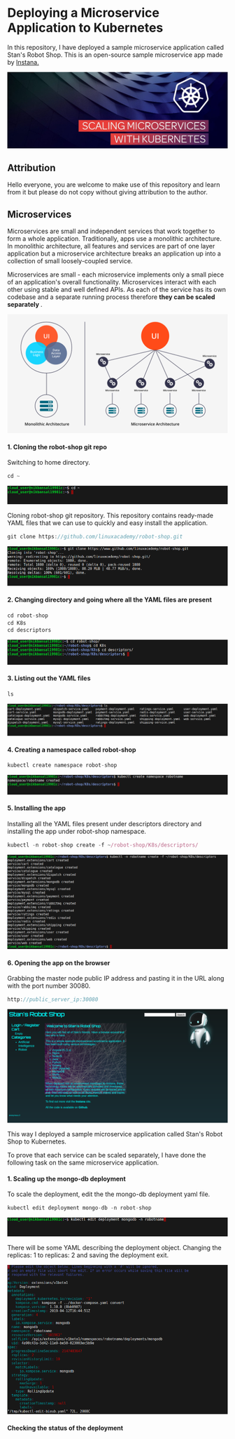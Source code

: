 # Deploying a Microservice Application to Kubernetes

In this repository, I have deployed a sample microservice application called Stan's Robot Shop. This is an open-source sample microservice app made by <a href="https://www.instana.com/">Instana.</a>

![](images/Scaling-Microservices-with-Kubernetes.jpg)

<h2> Attribution </h2>

Hello everyone, you are welcome to make use of this repository and learn from it but please do not copy without giving attribution to the author.

<h2> Microservices </h2>

Microservices are small and independent services that work together to form a whole application. Traditionally, apps use a monolithic architecture. In monolithic architecture, all features and services are part of one layer application but a microservice architecture breaks an application up into a collection of small loosely-coupled service.

Microservices are small - each microservice implements only a small piece of an application's overall functionality. Microservices interact with each other using stable and well defined APIs. As each of the service has its own codebase and a separate running process therefore <b> they can be scaled separately </b>.

<p align="center">
  <img src="https://github.com/Nikhil2408/Deploying-a-Microservice-Application-to-Kubernetes/blob/master/images/microservice-architecture.png" width="700">
</p>

<h4> 1. Cloning the robot-shop git repo </h4>

Switching to home directory.

```javascript
cd ~
```
![](images/1.png)

Cloning robot-shop git repository. This repository contains ready-made YAML files that we can use to quickly and easy install the application.

```javascript
git clone https://github.com/linuxacademy/robot-shop.git
```

![](images/2.png)

<h4> 2. Changing directory and going where all the YAML files are present </h4>

```javascript
cd robot-shop
cd K8s
cd descriptors
```
![](images/3.png)

<h4> 3. Listing out the YAML files </h4>

```javascript
ls
```
![](images/4.png)

<h4> 4. Creating a namespace called robot-shop </h4>

```javascript
kubectl create namespace robot-shop
```
![](images/5.png)

<h4> 5. Installing the app </h4>

Installing all the YAML files present under descriptors directory and installing the app under robot-shop namespace.

```javascript
kubectl -n robot-shop create -f ~/robot-shop/K8s/descriptors/
```
![](images/6.png)

<h4> 6. Opening the app on the browser </h4>

Grabbing the master node public IP address and pasting it in the URL along with the port number 30080.

```javascript
http://public_server_ip:30080
```
![](images/7.png)

This way I deployed a sample microservice application called Stan's Robot Shop to Kubernetes.

To prove that each service can be scaled separately, I have done the following task on the same microservice application.

<h4> 1. Scaling up the mongo-db deployment </h4>

To scale the deployment, edit the the mongo-db deployment yaml file. 

```javascript
kubectl edit deployment mongo-db -n robot-shop
```
![](images/8.png)

There will be some YAML describing the deployment object. Changing the replicas: 1 to replicas: 2 and saving the deployment exit.

![](images/9.png)

<h4> Checking the status of the deployment </h4>
